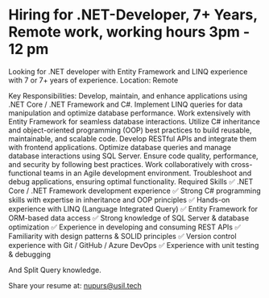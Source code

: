 # Hiring for .NET-Developer, 7+ Years, Remote work, working hours 3pm - 12 pm 
Looking for .NET developer with Entity Framework and LINQ experience with 7 or 7+ years of experience.
Location: Remote

Key Responsibilities:
Develop, maintain, and enhance applications using .NET Core / .NET Framework and C#.
Implement LINQ queries for data manipulation and optimize database performance.
Work extensively with Entity Framework for seamless database interactions.
Utilize C# inheritance and object-oriented programming (OOP) best practices to build reusable, maintainable, and scalable code.
Develop RESTful APIs and integrate them with frontend applications.
Optimize database queries and manage database interactions using SQL Server.
Ensure code quality, performance, and security by following best practices.
Work collaboratively with cross-functional teams in an Agile development environment.
Troubleshoot and debug applications, ensuring optimal functionality.
Required Skills
✅ .NET Core / .NET Framework development experience
✅ Strong C# programming skills with expertise in inheritance and OOP principles
✅ Hands-on experience with LINQ (Language Integrated Query)
✅ Entity Framework for ORM-based data access
✅ Strong knowledge of SQL Server & database optimization
✅ Experience in developing and consuming REST APIs
✅ Familiarity with design patterns & SOLID principles
✅ Version control experience with Git / GitHub / Azure DevOps
✅ Experience with unit testing & debugging

And Split Query knowledge.

Share your resume at: nupurs@usil.tech

